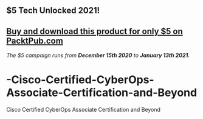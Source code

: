 ## $5 Tech Unlocked 2021!
[Buy and download this product for only $5 on PacktPub.com](https://www.packtpub.com/)
-----
*The $5 campaign         runs from __December 15th 2020__ to __January 13th 2021.__*

# -Cisco-Certified-CyberOps-Associate-Certification-and-Beyond
 Cisco Certified CyberOps Associate Certification and Beyond
